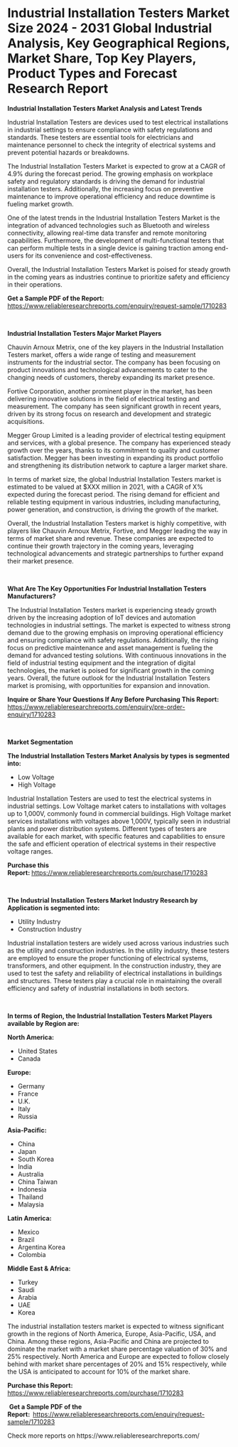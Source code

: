 <p><h1>Industrial Installation Testers Market Size 2024 - 2031 Global Industrial Analysis, Key Geographical Regions, Market Share, Top Key Players, Product Types and Forecast Research Report</h1></p><p><strong>Industrial Installation Testers Market Analysis and Latest Trends</strong></p>
<p><p>Industrial Installation Testers are devices used to test electrical installations in industrial settings to ensure compliance with safety regulations and standards. These testers are essential tools for electricians and maintenance personnel to check the integrity of electrical systems and prevent potential hazards or breakdowns.</p><p>The Industrial Installation Testers Market is expected to grow at a CAGR of 4.9% during the forecast period. The growing emphasis on workplace safety and regulatory standards is driving the demand for industrial installation testers. Additionally, the increasing focus on preventive maintenance to improve operational efficiency and reduce downtime is fueling market growth.</p><p>One of the latest trends in the Industrial Installation Testers Market is the integration of advanced technologies such as Bluetooth and wireless connectivity, allowing real-time data transfer and remote monitoring capabilities. Furthermore, the development of multi-functional testers that can perform multiple tests in a single device is gaining traction among end-users for its convenience and cost-effectiveness.</p><p>Overall, the Industrial Installation Testers Market is poised for steady growth in the coming years as industries continue to prioritize safety and efficiency in their operations.</p></p>
<p><strong>Get a Sample PDF of the Report:&nbsp;</strong> <a href="https://www.reliableresearchreports.com/enquiry/request-sample/1710283">https://www.reliableresearchreports.com/enquiry/request-sample/1710283</a></p>
<p>&nbsp;</p>
<p><strong>Industrial Installation Testers Major Market Players</strong></p>
<p><p>Chauvin Arnoux Metrix, one of the key players in the Industrial Installation Testers market, offers a wide range of testing and measurement instruments for the industrial sector. The company has been focusing on product innovations and technological advancements to cater to the changing needs of customers, thereby expanding its market presence. </p><p>Fortive Corporation, another prominent player in the market, has been delivering innovative solutions in the field of electrical testing and measurement. The company has seen significant growth in recent years, driven by its strong focus on research and development and strategic acquisitions.</p><p>Megger Group Limited is a leading provider of electrical testing equipment and services, with a global presence. The company has experienced steady growth over the years, thanks to its commitment to quality and customer satisfaction. Megger has been investing in expanding its product portfolio and strengthening its distribution network to capture a larger market share.</p><p>In terms of market size, the global Industrial Installation Testers market is estimated to be valued at $XXX million in 2021, with a CAGR of X% expected during the forecast period. The rising demand for efficient and reliable testing equipment in various industries, including manufacturing, power generation, and construction, is driving the growth of the market.</p><p>Overall, the Industrial Installation Testers market is highly competitive, with players like Chauvin Arnoux Metrix, Fortive, and Megger leading the way in terms of market share and revenue. These companies are expected to continue their growth trajectory in the coming years, leveraging technological advancements and strategic partnerships to further expand their market presence.</p></p>
<p>&nbsp;</p>
<p><strong>What Are The Key Opportunities For Industrial Installation Testers Manufacturers?</strong></p>
<p><p>The Industrial Installation Testers market is experiencing steady growth driven by the increasing adoption of IoT devices and automation technologies in industrial settings. The market is expected to witness strong demand due to the growing emphasis on improving operational efficiency and ensuring compliance with safety regulations. Additionally, the rising focus on predictive maintenance and asset management is fueling the demand for advanced testing solutions. With continuous innovations in the field of industrial testing equipment and the integration of digital technologies, the market is poised for significant growth in the coming years. Overall, the future outlook for the Industrial Installation Testers market is promising, with opportunities for expansion and innovation.</p></p>
<p><strong>Inquire or Share Your Questions If Any Before Purchasing This Report:</strong> <a href="https://www.reliableresearchreports.com/enquiry/pre-order-enquiry/1710283">https://www.reliableresearchreports.com/enquiry/pre-order-enquiry/1710283</a></p>
<p>&nbsp;</p>
<p><strong>Market Segmentation</strong></p>
<p><strong>The Industrial Installation Testers Market Analysis by types is segmented into:</strong></p>
<p><ul><li>Low Voltage</li><li>High Voltage</li></ul></p>
<p><p>Industrial Installation Testers are used to test the electrical systems in industrial settings. Low Voltage market caters to installations with voltages up to 1,000V, commonly found in commercial buildings. High Voltage market services installations with voltages above 1,000V, typically seen in industrial plants and power distribution systems. Different types of testers are available for each market, with specific features and capabilities to ensure the safe and efficient operation of electrical systems in their respective voltage ranges.</p></p>
<p><strong>Purchase this Report:&nbsp;</strong><a href="https://www.reliableresearchreports.com/purchase/1710283">https://www.reliableresearchreports.com/purchase/1710283</a></p>
<p>&nbsp;</p>
<p><strong>The Industrial Installation Testers Market Industry Research by Application is segmented into:</strong></p>
<p><ul><li>Utility Industry</li><li>Construction Industry</li></ul></p>
<p><p>Industrial installation testers are widely used across various industries such as the utility and construction industries. In the utility industry, these testers are employed to ensure the proper functioning of electrical systems, transformers, and other equipment. In the construction industry, they are used to test the safety and reliability of electrical installations in buildings and structures. These testers play a crucial role in maintaining the overall efficiency and safety of industrial installations in both sectors.</p></p>
<p>&nbsp;</p>
<p><strong>In terms of Region, the Industrial Installation Testers Market Players available by Region are:</strong></p>
<p>
    <p> <strong> North America: </strong>
        <ul>
            <li>United States</li>
            <li>Canada</li>
        </ul>
        </p> 
    <p> <strong> Europe: </strong>
        <ul>
            <li>Germany</li>
            <li>France</li>
            <li>U.K.</li>
            <li>Italy</li>
            <li>Russia</li>
        </ul>
        </p> 
    <p> <strong> Asia-Pacific: </strong>
        <ul>
            <li>China</li>
            <li>Japan</li>
            <li>South Korea</li>
            <li>India</li>
            <li>Australia</li>
            <li>China Taiwan</li>
            <li>Indonesia</li>
            <li>Thailand</li>
            <li>Malaysia</li>
        </ul>
        </p> 
    <p> <strong> Latin America: </strong>
        <ul>
            <li>Mexico</li>
            <li>Brazil</li>
            <li>Argentina Korea</li>
            <li>Colombia</li>
        </ul>
        </p> 
    <p> <strong> Middle East & Africa: </strong>
        <ul>
            <li>Turkey</li>
            <li>Saudi</li>
            <li>Arabia</li>
            <li>UAE</li>
            <li>Korea</li>
        </ul>
    </p>
    </p>
<p><p>The industrial installation testers market is expected to witness significant growth in the regions of North America, Europe, Asia-Pacific, USA, and China. Among these regions, Asia-Pacific and China are projected to dominate the market with a market share percentage valuation of 30% and 25% respectively. North America and Europe are expected to follow closely behind with market share percentages of 20% and 15% respectively, while the USA is anticipated to account for 10% of the market share.</p></p>
<p><strong>Purchase this Report: </strong><a href="https://www.reliableresearchreports.com/purchase/1710283">https://www.reliableresearchreports.com/purchase/1710283</a></p>
<p>&nbsp;<strong>Get a Sample PDF of the Report:&nbsp;&nbsp;</strong><a href="https://www.reliableresearchreports.com/enquiry/request-sample/1710283">https://www.reliableresearchreports.com/enquiry/request-sample/1710283</a></p>
<p><strong></strong></p>
<p>Check more reports on https://www.reliableresearchreports.com/</p>